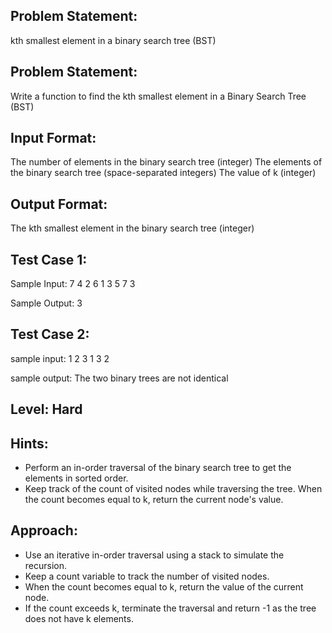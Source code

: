 ## Problem Statement:
kth smallest element in a binary search tree (BST)

## Problem Statement:
Write a function to find the kth smallest element in a Binary Search Tree (BST)


## Input Format:
The number of elements in the binary search tree (integer)
The elements of the binary search tree (space-separated integers)
The value of k (integer)

## Output Format:
The kth smallest element in the binary search tree (integer)

## Test Case 1:
Sample Input:
7
4 2 6 1 3 5 7
3

Sample Output:
3

## Test Case 2:
sample input: 
1 2 3
1 3 2

sample output:
The two binary trees are not identical


## Level: Hard

## Hints:
- Perform an in-order traversal of the binary search tree to get the elements in sorted order.
- Keep track of the count of visited nodes while traversing the tree.
When the count becomes equal to k, return the current node's value.

## Approach:
- Use an iterative in-order traversal using a stack to simulate the recursion.
- Keep a count variable to track the number of visited nodes.
- When the count becomes equal to k, return the value of the current node.
- If the count exceeds k, terminate the traversal and return -1 as the tree does not have k elements.
